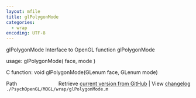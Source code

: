 ```yaml
---
layout: mfile
title: glPolygonMode
categories:
  - wrap
encoding: UTF-8
---
```


glPolygonMode  Interface to OpenGL function glPolygonMode

usage:  glPolygonMode\( face, mode \)

C function:  void glPolygonMode\(GLenum face, GLenum mode\)


<div class="code_header" style="text-align:right;">
  <span style="float:left;">Path&nbsp;&nbsp;</span> <span class="counter">Retrieve <a href=
  "https://raw.github.com/Psychtoolbox-3/Psychtoolbox-3/beta/./PsychOpenGL/MOGL/wrap/glPolygonMode.m">current version from GitHub</a> | View <a href=
  "https://github.com/Psychtoolbox-3/Psychtoolbox-3/commits/beta/./PsychOpenGL/MOGL/wrap/glPolygonMode.m">changelog</a></span>
</div>
<div class="code">
  <code>./PsychOpenGL/MOGL/wrap/glPolygonMode.m</code>
</div>
